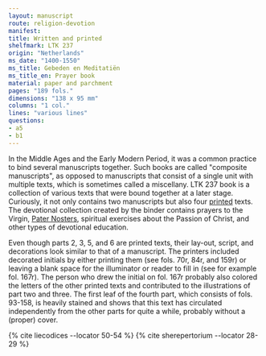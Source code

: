 ```yaml
---
layout: manuscript
route: religion-devotion
manifest: 
title: Written and printed
shelfmark: LTK 237
origin: "Netherlands"
ms_date: "1400-1550"
ms_title: Gebeden en Meditatiën
ms_title_en: Prayer book
material: paper and parchment
pages: "189 fols."
dimensions: "138 x 95 mm"
columns: "1 col."
lines: "various lines"
questions:
- a5
- b1
---
```


In the Middle Ages and the Early Modern Period, it was a common practice
to bind several manuscripts together. Such books are called "composite
manuscripts", as opposed to manuscripts that consist of a single unit
with multiple texts, which is sometimes called a miscellany. LTK 237
book is a collection of various texts that were bound together at a
later stage. Curiously, it not only contains two manuscripts but also
four [printed](https://en.wikipedia.org/wiki/Printing_press) texts. The
devotional collection created by the binder contains prayers to the
Virgin, [Pater Nosters](https://en.wikipedia.org/wiki/Lord%27s_Prayer),
spiritual exercises about the Passion of Christ, and other types of
devotional education.

Even though parts 2, 3, 5, and 6 are printed texts, their lay-out,
script, and decorations look similar to that of a manuscript. The
printers included decorated initials by either printing them (see fols.
70r, 84r, and 159r) or leaving a blank space for the illuminator or
reader to fill in (see for example fol. 167r). The person who drew the
initial on fol. 167r probably also colored the letters of the other
printed texts and contributed to the illustrations of part two and
three. The first leaf of the fourth part, which consists of fols.
93-158, is heavily stained and shows that this text has circulated
independently from the other parts for quite a while, probably without a
(proper) cover.

{% cite liecodices --locator 50-54 %}
{% cite sherepertorium --locator 28-29 %}